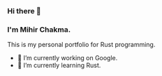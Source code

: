 ### Hi there 👋

### I'm Mihir Chakma. 

This is my personal portfolio for Rust programming.

- 🔭 I’m currently working on Google.
- 🌱 I’m currently learning Rust.

<!--
**chakmars/chakmars** is a ✨ _special_ ✨ repository because its `README.md` (this file) appears on your GitHub profile.

Here are some ideas to get you started:

- 🔭 I’m currently working on ...
- 🌱 I’m currently learning ...
- 👯 I’m looking to collaborate on ...
- 🤔 I’m looking for help with ...
- 💬 Ask me about ...
- 📫 How to reach me: ...
- 😄 Pronouns: ...
- ⚡ Fun fact: ...
-->
